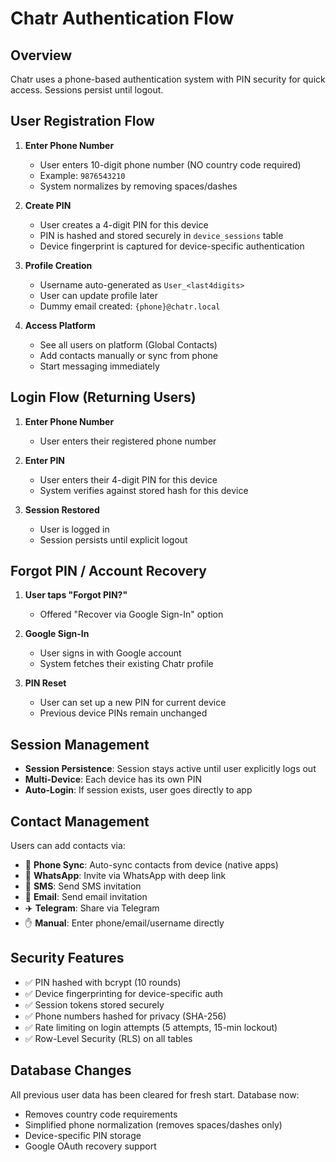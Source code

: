 # Chatr Authentication Flow

## Overview
Chatr uses a phone-based authentication system with PIN security for quick access. Sessions persist until logout.

## User Registration Flow

1. **Enter Phone Number**
   - User enters 10-digit phone number (NO country code required)
   - Example: `9876543210`
   - System normalizes by removing spaces/dashes

2. **Create PIN**
   - User creates a 4-digit PIN for this device
   - PIN is hashed and stored securely in `device_sessions` table
   - Device fingerprint is captured for device-specific authentication

3. **Profile Creation**
   - Username auto-generated as `User_<last4digits>`
   - User can update profile later
   - Dummy email created: `{phone}@chatr.local`

4. **Access Platform**
   - See all users on platform (Global Contacts)
   - Add contacts manually or sync from phone
   - Start messaging immediately

## Login Flow (Returning Users)

1. **Enter Phone Number**
   - User enters their registered phone number

2. **Enter PIN**
   - User enters their 4-digit PIN for this device
   - System verifies against stored hash for this device

3. **Session Restored**
   - User is logged in
   - Session persists until explicit logout

## Forgot PIN / Account Recovery

1. **User taps "Forgot PIN?"**
   - Offered "Recover via Google Sign-In" option

2. **Google Sign-In**
   - User signs in with Google account
   - System fetches their existing Chatr profile

3. **PIN Reset**
   - User can set up a new PIN for current device
   - Previous device PINs remain unchanged

## Session Management

- **Session Persistence**: Session stays active until user explicitly logs out
- **Multi-Device**: Each device has its own PIN
- **Auto-Login**: If session exists, user goes directly to app

## Contact Management

Users can add contacts via:
- 📱 **Phone Sync**: Auto-sync contacts from device (native apps)
- 📱 **WhatsApp**: Invite via WhatsApp with deep link
- 💬 **SMS**: Send SMS invitation
- 📧 **Email**: Send email invitation  
- ✈️ **Telegram**: Share via Telegram
- ✋ **Manual**: Enter phone/email/username directly

## Security Features

- ✅ PIN hashed with bcrypt (10 rounds)
- ✅ Device fingerprinting for device-specific auth
- ✅ Session tokens stored securely
- ✅ Phone numbers hashed for privacy (SHA-256)
- ✅ Rate limiting on login attempts (5 attempts, 15-min lockout)
- ✅ Row-Level Security (RLS) on all tables

## Database Changes

All previous user data has been cleared for fresh start. Database now:
- Removes country code requirements
- Simplified phone normalization (removes spaces/dashes only)
- Device-specific PIN storage
- Google OAuth recovery support
